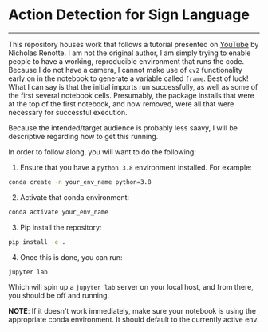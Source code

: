 # Action Detection for Sign Language
---
This repository houses work that follows a tutorial presented on [YouTube](https://www.youtube.com/watch?v=doDUihpj6ro&t=4444s)
by Nicholas Renotte. I am not the original author, I am simply trying to enable people to have a working, reproducible
environment that runs the code. Because I do not have a camera, I cannot make use of `cv2` functionality early on in the
notebook to generate a variable called `frame`. Best of luck! What I can say is that the initial imports run successfully, as
well as some of the first several notebook cells. Presumably, the package installs that were at the top of the first notebook,
and now removed, were all that were necessary for successful execution.

Because the intended/target audience is probably less saavy, I will be descriptive regarding how to get this running.

In order to follow along, you will want to do the following:

1. Ensure that you have a `python 3.8` environment installed. For example:

```bash
conda create -n your_env_name python=3.8
```

2. Activate that conda environment:

```bash
conda activate your_env_name
```

3. Pip install the repository:

```bash
pip install -e .
```

4. Once this is done, you can run:

```bash
jupyter lab
```

Which will spin up a `jupyter lab` server on your local host, and from there, you should be off and running.

**NOTE**: If it doesn't work immediately, make sure your notebook is using the appropriate conda environment.
It should default to the currently active env.